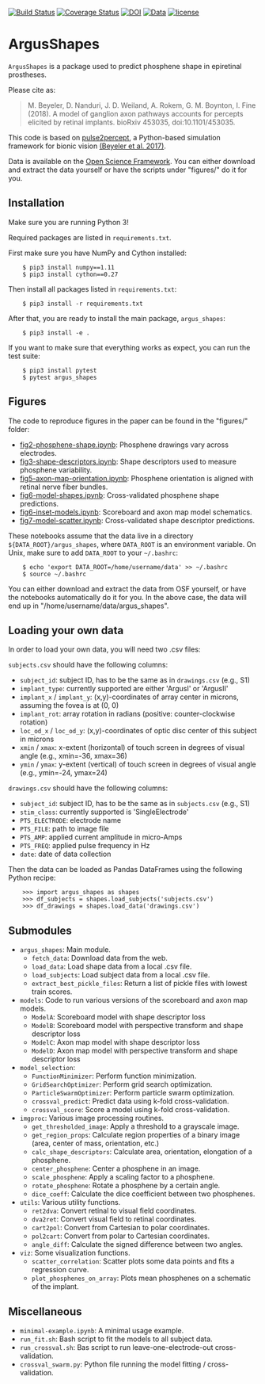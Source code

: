 [![Build Status](https://travis-ci.org/VisCog/ArgusShapes.svg?branch=master)](https://travis-ci.org/VisCog/ArgusShapes)
[![Coverage Status](https://coveralls.io/repos/github/VisCog/ArgusShapes/badge.svg?branch=master)](https://coveralls.io/github/VisCog/ArgusShapes?branch=master)
[![DOI](https://zenodo.org/badge/109446024.svg)](https://zenodo.org/badge/latestdoi/109446024)
[![Data](https://img.shields.io/badge/data-osf.io-lightgrey.svg)](https://osf.io/dw9nz)
[![license](https://img.shields.io/badge/License-BSD%203--Clause-blue.svg)](https://github.com/uwescience/pulse2percept/blob/master/LICENSE)

# ArgusShapes

`ArgusShapes` is a package used to predict phosphene shape in epiretinal prostheses.

Please cite as:

> M. Beyeler, D. Nanduri, J. D. Weiland, A. Rokem, G. M. Boynton, I. Fine (2018).
> A model of ganglion axon pathways accounts for percepts
> elicited by retinal implants. bioRxiv 453035, doi:10.1101/453035.

This code is based on [pulse2percept](https://github.com/uwescience/pulse2percept),
a Python-based simulation framework for bionic vision
[(Beyeler et al. 2017)](https://doi.org/10.25080/shinma-7f4c6e7-00c).

Data is available on the [Open Science Framework](https://osf.io/dw9nz/).
You can either download and extract the data yourself
or have the scripts under "figures/" do it for you.


## Installation

Make sure you are running Python 3!

Required packages are listed in `requirements.txt`.

First make sure you have NumPy and Cython installed:

```
    $ pip3 install numpy==1.11
    $ pip3 install cython==0.27
```

Then install all packages listed in `requirements.txt`:

```
    $ pip3 install -r requirements.txt
```

After that, you are ready to install the main package, `argus_shapes`:

```
    $ pip3 install -e .

```

If you want to make sure that everything works as expect, you can run the test suite:

```
    $ pip3 install pytest
    $ pytest argus_shapes
```


## Figures

The code to reproduce figures in the paper can be found in the "figures/" folder:
- [fig2-phosphene-shape.ipynb](https://github.com/VisCog/ArgusShapes/blob/master/figures/fig2-phosphene-shape.ipynb): Phosphene drawings vary across electrodes.
- [fig3-shape-descriptors.ipynb](https://github.com/VisCog/ArgusShapes/blob/master/figures/fig3-shape-descriptors.ipynb): Shape descriptors used to measure phosphene variability.
- [fig5-axon-map-orientation.ipynb](https://github.com/VisCog/ArgusShapes/blob/master/figures/fig5-axon-map-orientation.ipynb): Phosphene orientation is aligned with retinal nerve
  fiber bundles.
- [fig6-model-shapes.ipynb](https://github.com/VisCog/ArgusShapes/blob/master/figures/fig6-model-shapes.ipynb): Cross-validated phosphene shape predictions.
- [fig6-inset-models.ipynb](https://github.com/VisCog/ArgusShapes/blob/master/figures/fig6-inset-models.ipynb): Scoreboard and axon map model schematics.
- [fig7-model-scatter.ipynb](https://github.com/VisCog/ArgusShapes/blob/master/figures/fig7-model-scatter.ipynb): Cross-validated shape descriptor predictions.

These notebooks assume that the data live in a directory `${DATA_ROOT}/argus_shapes`,
where `DATA_ROOT` is an environment variable.
On Unix, make sure to add `DATA_ROOT` to your `~/.bashrc`:

```
    $ echo 'export DATA_ROOT=/home/username/data' >> ~/.bashrc
    $ source ~/.bashrc
```

You can either download and extract the data from OSF yourself, or have
the notebooks automatically do it for you. In the above case,
the data will end up in "/home/username/data/argus_shapes".


## Loading your own data

In order to load your own data, you will need two .csv files:

`subjects.csv` should have the following columns:

- `subject_id`: subject ID, has to be the same as in `drawings.csv` (e.g., S1)
- `implant_type`: currently supported are either 'ArgusI' or 'ArgusII'
- `implant_x` / `implant_y`: (x,y)-coordinates of array center in microns, assuming the fovea is at (0, 0)
- `implant_rot`: array rotation in radians (positive: counter-clockwise rotation)
- `loc_od_x` / `loc_od_y`: (x,y)-coordinates of optic disc center of this subject in microns
- `xmin` / `xmax`: x-extent (horizontal) of touch screen in degrees of visual angle (e.g., xmin=-36, xmax=36)
- `ymin` / `ymax`: y-extent (vertical) of touch screen in degrees of visual angle (e.g., ymin=-24, ymax=24)

`drawings.csv` should have the following columns:

- `subject_id`: subject ID, has to be the same as in `subjects.csv` (e.g., S1)
- `stim_class`: currently supported is 'SingleElectrode'
- `PTS_ELECTRODE`: electrode name
- `PTS_FILE`: path to image file
- `PTS_AMP`: applied current amplitude in micro-Amps
- `PTS_FREQ`: applied pulse frequency in Hz
- `date`: date of data collection

Then the data can be loaded as Pandas DataFrames using the following Python recipe:

```
    >>> import argus_shapes as shapes
    >>> df_subjects = shapes.load_subjects('subjects.csv')
    >>> df_drawings = shapes.load_data('drawings.csv')
```


## Submodules

- `argus_shapes`: Main module.
    - `fetch_data`: Download data from the web.
    - `load_data`: Load shape data from a local .csv file.
    - `load_subjects`: Load subject data from a local .csv file.
    - `extract_best_pickle_files`: Return a list of pickle files with lowest train
      scores.
- `models`: Code to run various versions of the scoreboard and axon map models.
    - `ModelA`: Scoreboard model with shape descriptor loss
    - `ModelB`: Scoreboard model with perspective transform and shape descriptor loss
    - `ModelC`: Axon map model with shape descriptor loss
    - `ModelD`: Axon map model with perspective transform and shape descriptor loss
- `model_selection`:
    - `FunctionMinimizer`: Perform function minimization.
    - `GridSearchOptimizer`: Perform grid search optimization.
    - `ParticleSwarmOptimizer`: Perform particle swarm optimization.
    - `crossval_predict`: Predict data using k-fold cross-validation.
    - `crossval_score`: Score a model using k-fold cross-validation.
- `imgproc`: Various image processing routines.
    - `get_thresholded_image`: Apply a threshold to a grayscale image.
    - `get_region_props`: Calculate region properties of a binary image
      (area, center of mass, orientation, etc.)
    - `calc_shape_descriptors`: Calculate area, orientation, elongation
      of a phosphene.
    - `center_phosphene`: Center a phosphene in an image.
    - `scale_phosphene`: Apply a scaling factor to a phosphene.
    - `rotate_phosphene`: Rotate a phosphene by a certain angle.
    - `dice_coeff`: Calculate the dice coefficient between two phosphenes.
- `utils`: Various utility functions.
    - `ret2dva`: Convert retinal to visual field coordinates.
    - `dva2ret`: Convert visual field to retinal coordinates.
    - `cart2pol`: Convert from Cartesian to polar coordinates.
    - `pol2cart`: Convert from polar to Cartesian coordinates.
    - `angle_diff`: Calculate the signed difference between two angles.
- `viz`: Some visualization functions.
    - `scatter_correlation`: Scatter plots some data points and fits a
      regression curve.
    - `plot_phosphenes_on_array`: Plots mean phosphenes on a schematic of
      the implant.

## Miscellaneous

- `minimal-example.ipynb`: A minimal usage example.
- `run_fit.sh`: Bash script to fit the models to all subject data.
- `run_crossval.sh`: Bas script to run leave-one-electrode-out cross-validation.
- `crossval_swarm.py`: Python file running the model fitting / cross-validation.
